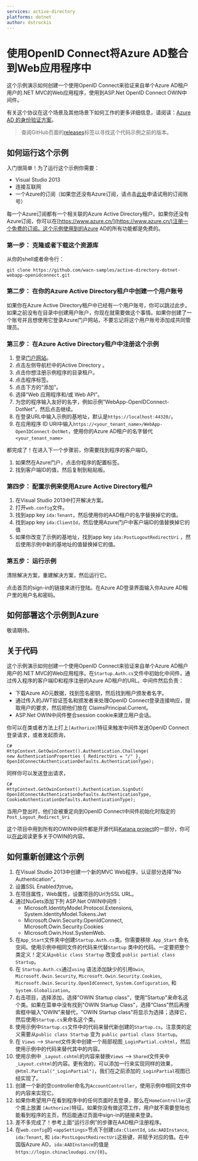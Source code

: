```yaml
---
services: active-directory
platforms: dotnet
author: dstrockis
---
```



# 使用OpenID Connect将Azure AD整合到Web应用程序中

这个示例演示如何创建一个使用OpenID Connect来验证来自单个Azure AD租户用户的.NET MVC的Web应用程序，使用到ASP.Net OpenID Connect OWIN中间件。

有关这个协议在这个场景及其他场景下如何工作的更多详细信息，请阅读：[Azure AD 的身份验证方案](https://www.azure.cn/documentation/articles/active-directory-authentication-scenarios/)。

> 查阅GitHub页面的[releases](../../releases)标签以寻找这个代码示例之前的版本。

## 如何运行这个示例

入门很简单！为了运行这个示例你需要：

- Visual Studio 2013
- 连接互联网
- 一个Azure的订阅（如果您还没有Azure订阅，请点击[此处](https://www.azure.cn/)申请试用的订阅账号）

每一个Azure订阅都有一个相关联的Azure Active Directory租户。如果你还没有Azure订阅，你可以在[https://www.azure.cn/](https://www.azure.cn/)注册一个免费的订阅。这个示例使用到的Azure AD的所有功能都是免费的。

### 第一步： 克隆或者下载这个资源库

从你的shell或者命令行：

	git clone https://github.com/wacn-samples/active-directory-dotnet-webapp-openidconnect.git

### 第二步： 在你的Azure Active Directory租户中创建一个用户账号

如果你在Azure Active Directory租户中已经有一个用户账号，你可以跳过此步。如果之前没有在目录中创建用户账户，你现在就需要做这个事情。如果你创建了一个账号并且想使用它登录Azure门户网站，不要忘记将这个用户账号添加成共同管理员。

### 第三步： 在Azure Active Directory租户中注册这个示例

1. 登录[门户网站](https://manage.windowsazure.cn)。
2. 点击左侧导航栏中的Active Directory 。
3. 点击你想注册示例程序的目录租户。
4. 点击程序标签。
5. 点击下方的“添加”。
6. 选择“Web 应用程序和/或 Web API”。
7. 为您的程序输入友好的名字，例如示例“WebApp-OpenIDConnect-DotNet”，然后点击继续。
8. 在登录URL中输入示例的基地址，默认是`https://localhost:44320/`。
9. 在应用程序 ID URI中输入`https://<your_tenant_name>/WebApp-OpenIDConnect-DotNet`，使用你的Azure AD租户的名字替代`<your_tenant_name>`

都完成了！在进入下一个步骤前，你需要找到程序的客户端ID。

1. 如果然在Azure门户，点击你程序的配置标签。
2. 找到客户端ID的值，然后复制到粘贴板。

### 第四步： 配置示例来使用Azure Active Directory租户

1. 在Visual Studio 2013中打开解决方案。
2. 打开`web.config`文件。
3. 找到app key `ida:Tenant`，然后使用你的AAD租户的名字替换掉它的值。
4. 找到app key `ida:ClientId`，然后使用Azure门户中客户端ID的值替换掉它的值
5. 如果你改变了示例的基地址，找到app key `ida:PostLogoutRedirectUri` ，然后使用示例中新的基地址的值替换掉它的值。

### 第五步： 运行示例

清除解决方案，重建解决方案，然后运行它。

点击首页的sign-in的链接来进行登陆。在Azure AD登录界面输入你Azure AD租户里的用户名和密码。

## 如何部署这个示例到Azure

敬请期待。

## 关于代码

这个示例演示如何创建一个使用OpenID Connect来验证来自单个Azure AD租户用户的.NET MVC的Web应用程序。在`Startup.Auth.cs`文件中初始化中间件，通过传入程序的客户端ID和程序注册的Azure AD租户的URL。中间件然后负责：

- 下载Azure AD元数据，找到签名密钥，然后找到租户颁发者名字。
- 通过传入的JWT验证签名和颁发者来处理OpenID Connect登录连接响应，提取用户的要求，然后把他们放在
 ClaimsPrincipal.Current。
- ASP.Net OWIN中间件整合session cookie来建立用户会话。

你可以在类或者方法上打上`[Authorize]`特征来触发中间件发送OpenID Connect登录请求，或者发起质询，

	C#
	HttpContext.GetOwinContext().Authentication.Challenge(
	new AuthenticationProperties { RedirectUri = "/" },
	OpenIdConnectAuthenticationDefaults.AuthenticationType);

同样你可以发送登出请求，

	C#
	HttpContext.GetOwinContext().Authentication.SignOut(
	OpenIdConnectAuthenticationDefaults.AuthenticationType,
	CookieAuthenticationDefaults.AuthenticationType);

当用户登出时，他们会被重定向到OpenID Connect中间件初始化时指定的`Post_Logout_Redirect_Uri`

这个项目中用到所有的OWIN中间件都是开源代码[Katana project](http://katanaproject.codeplex.com)的一部分，你可以[在此](http://owin.org)阅读更多关于OWIN的内容。

## 如何重新创建这个示例

1. 在Visual Studio 2013中创建一个新的MVC Web程序，认证部分选择"No Authentication"。
2. 设置SSL Enabled为true。
3. 在项目属性，Web属性，设置项目的Url为SSL URL。
4. 通过NuGets添加下列 ASP.Net OWIN中间件：
	- Microsoft.IdentityModel.Protocol.Extensions, System.IdentityModel.Tokens.Jwt 
	- Microsoft.Owin.Security.OpenIdConnect, Microsoft.Owin.Security.Cookies 
	- Microsoft.Owin.Host.SystemWeb.
5. 在`App_Start`文件夹中创建`Startup.Auth.cs`类。你需要移除`.App_Start` 命名空间。使用示例中相同文件的代码来代替`Startup` 类中的代码。一定要把整个类定义！定义从`public class Startup` 改变成 `public partial class Startup`。
6. 在 `Startup.Auth.cs`通过`using` 语法添加缺少的引用`Owin`, `Microsoft.Owin.Security`, `Microsoft.Owin.Security.Cookies`, `Microsoft.Owin.Security.OpenIdConnect`, `System.Configuration`, 和 `System.Globalization`。
7. 右击项目，选择添加，选择"OWIN Startup class"，使用"Startup"来命名这个类。如果在菜单中没有找到"OWIN Startup Class"，选择“Class”然后再搜索框中输入"OWIN"来替代，"OWIN Startup class"将显示为选择；选择它，然后使用`Startup.cs`来命名这个类。
8. 使用示例中`Startup.cs`文件中的代码来替代新创建的`Startup.cs`。注意类的定义需要从`public class Startup` 变为 `public partial class Startup`。
9. 在 `Views` --> `Shared`文件夹中创建一个局部视图`_LoginPartial.cshtml`，然后使用示例中的代码来替代其中的内容。
10. 使用示例中 `_Layout.cshtml`的内容来替换`Views` --> `Shared`文件夹中 `_Layout.cshtml`的内容。更有效的，可以添加一行来实现同样的效果，`@Html.Partial("_LoginPartial")`，我们在之前添加的`_LoginPartial`视图已经实现了。
11. 创建一个新的空controller命名为`AccountController`，使用示例中相同文件中的内容来实现它。
12. 如果你希望用户在看到程序中的任何页面时去登录，那么在`HomeController`这个类上放置 `[Authorize]`特征。如果你没有做这项工作，用户就不需要登陆也能看到程序的主页，然后能通过页面中sign-in的链接来登录。
13. 差不多完成了！参考上面“运行示例”的步骤在AAD租户注册程序。
14. 在`web.config`的 `<appSettings>`节点下创建`ida:ClientId`, `ida:AADInstance`, `ida:Tenant`, 和 `ida:PostLogoutRedirectUri`这些键，并赋予对应的值。在中国版Azure AD，`ida:AADInstance`的值是`https://login.chinacloudapi.cn/{0}`。



